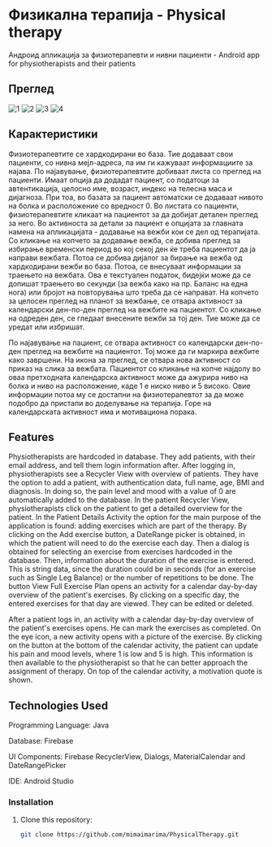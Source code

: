 # **Физикална терапија - Physical therapy**

Андроид апликација за физиотерапевти и нивни пациенти - Android app for physiotherapists and their patients

## Преглед
![1](https://github.com/user-attachments/assets/b70a16fc-984f-463c-b0f9-d102d2cc4fcb)
![2](https://github.com/user-attachments/assets/314542a2-f482-486b-a724-df80b923b9a2)
![3](https://github.com/user-attachments/assets/8a7552ac-c084-42e3-81a8-947449c3d136)
![4](https://github.com/user-attachments/assets/697b15b2-eee3-4bab-acff-c8ccee87bffe)

## Карактеристики
Физиотерапевтите се хардкодирани во база. Тие додаваат свои пациенти, со нивна мејл-адреса, па им ги кажуваат информациите за најава. 
По најавување, физиотерапевтите добиваат листа со преглед на пациенти. Имаат опција да додадат пациент, со податоци за автентикација, целосно име, возраст, индекс на телесна маса и дијагноза. При тоа, во базата за пациент автоматски се додаваат нивото на болка и расположение со вредност 0.
Во листата со пациенти, физиотерапевтите кликаат на пациентот за да добијат детален преглед за него. 
Во активноста за детали за пациент е опцијата за главната намена на апликацијата - додавање на вежби кои се дел од терапијата. Со кликање на копчето за додавање вежба, се добива преглед за избирање временски период во кој секој ден ќе треба пациентот да ја направи вежбата. Потоа се добива дијалог за бирање на вежба од хардкодирани вежби во база. Потоа, се внесуваат информации за траењето на вежбата. Ова е текстуален податок, бидејќи може да се допишат траењето во секунди (за вежба како на пр. Баланс на една нога) или бројот на повторувања што треба да се направат.
На копчето за целосен преглед на планот за вежбање, се отвара активност за календарски ден-по-ден преглед на вежбите на пациентот. Со кликање на одреден ден, се гледаат внесените вежби за тој ден. Тие може да се уредат или избришат.

По најавување на пациент, се отвара активност со календарски ден-по-ден преглед на вежбите на пациентот. Тој може да ги маркира вежбите како завршени. На икона за преглед, се отвара нова активност со приказ на слика за вежбата. Пациентот со кликање на копче најдолу во оваа претходната календарска активност може да ажурира ниво на болка и ниво на расположение, каде 1 е ниско ниво и 5 високо. Овие информации потоа му се достапни на физиотерапевтот за да може подобро да пристапи во доделување на терапија. Горе на календарската активност има и мотивациона порака.

## Features
Physiotherapists are hardcoded in database. They add patients, with their email address, and tell them login information after.
After logging in, physiotherapists see a Recycler View with overview of patients. They have the option to add a patient, with authentication data, full name, age, BMI and diagnosis. In doing so, the pain level and mood with a value of 0 are automatically added to the database.
In the patient Recycler View, physiotherapists click on the patient to get a detailed overview for the patient.
In the Patient Details Activity the option for the main purpose of the application is found: adding exercises which are part of the therapy. By clicking on the Add exercise button, a DateRange picker is obtained, in which the patient will need to do the exercise each day. Then a dialog is obtained for selecting an exercise from exercises hardcoded in the database. Then, information about the duration of the exercise is entered. This is string data, since the duration could be in seconds (for an exercise such as Single Leg Balance) or the number of repetitions to be done.
The button View Full Exercise Plan opens an activity for a calendar day-by-day overview of the patient's exercises. By clicking on a specific day, the entered exercises for that day are viewed. They can be edited or deleted.

After a patient logs in, an activity with a calendar day-by-day overview of the patient's exercises opens. He can mark the exercises as completed. On the eye icon, a new activity opens with a picture of the exercise. By clicking on the button at the bottom of the calendar activity, the patient can update his pain and mood levels, where 1 is low and 5 is high. This information is then available to the physiotherapist so that he can better approach the assignment of therapy. On top of the calendar activity, a motivation quote is shown.


## Technologies Used

Programming Language: Java

Database: Firebase

UI Components: Firebase RecyclerView, Dialogs, MaterialCalendar and DateRangePicker

IDE: Android Studio

### Installation

1. Clone this repository:
   ```bash
   git clone https://github.com/mimaimarima/PhysicalTherapy.git
